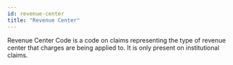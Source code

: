 ```yaml
---
id: revenue-center
title: "Revenue Center"
---
```


<!-- import { CSVDataTable } from '@site/src/components/CSVDataTable'; -->

Revenue Center Code is a code on claims representing the type of revenue center that charges are being applied to.  It is only present on institutional claims.

<!-- <CSVDataTable csvUrl="https://raw.githubusercontent.com/tuva-health/terminology/main/terminology/terminology__revenue_center.csv" /> -->